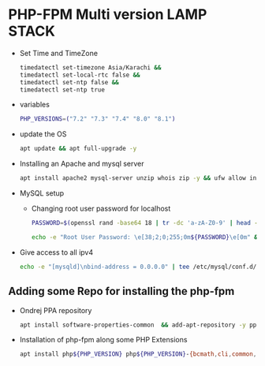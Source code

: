 # PHP-FPM Multi version LAMP STACK
- Set Time and TimeZone
    ```bash
    timedatectl set-timezone Asia/Karachi &&
    timedatectl set-local-rtc false &&
    timedatectl set-ntp false &&
    timedatectl set-ntp true
    ```
- variables

    ```bash
    PHP_VERSIONS=("7.2" "7.3" "7.4" "8.0" "8.1")
    ```
- update the OS

    ```bash
    apt update && apt full-upgrade -y
    ```

- Installing an Apache and mysql server

    ```bash
    apt install apache2 mysql-server unzip whois zip -y && ufw allow in "Apache" && ufw enable && ufw allow in "OpenSSH"  && echo "Check it in your browser: $(curl -s curl http://icanhazip.com)"
    ```

- MySQL setup
    - Changing root user password for localhost

        ```bash
        PASSWORD=$(openssl rand -base64 18 | tr -dc 'a-zA-Z0-9' | head -c 25) && echo -e "Root User Password: \e[38;2;0;255;0m${PASSWORD}\e[0m" && echo "ALTER USER 'root'@'localhost' IDENTIFIED WITH mysql_native_password BY '${PASSWORD}';" | mysql && mysql -u root -p$PASSWORD;
        ```

        ```bash
        echo -e "Root User Password: \e[38;2;0;255;0m${PASSWORD}\e[0m" && echo "CREATE USER 'root'@'%' IDENTIFIED WITH mysql_native_password BY '${PASSWORD}'; GRANT ALL PRIVILEGES ON * TO 'root'@'%'; FLUSH PRIVILEGES;" | mysql -u root -p$PASSWORD;
        ```

- Give access to all ipv4

    ```bash
    echo -e "[mysqld]\nbind-address = 0.0.0.0" | tee /etc/mysql/conf.d/custom.cnf > /dev/null && service mysql restart
    ```

## Adding some Repo for installing the php-fpm
- Ondrej PPA repository

    ```bash
    apt install software-properties-common  && add-apt-repository -y ppa:ondrej/php && apt update
    ```

- Installation of php-fpm along some PHP Extensions

    ```bash
    apt install php${PHP_VERSION} php${PHP_VERSION}-{bcmath,cli,common,curl,imagick,imap,intl,fpm,gd,json,ldap,mbstring,mysql,opcache,pdo,tidy,xml,xmlrpc,zip}
    ```
    